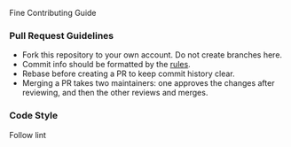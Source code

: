 Fine Contributing Guide    

### Pull Request Guidelines   
- Fork this repository to your own account. Do not create branches here.
- Commit info should be formatted by the [rules](https://github.com/angular/angular/blob/master/CONTRIBUTING.md#-commit-message-guidelines).
- Rebase before creating a PR to keep commit history clear.
- Merging a PR takes two maintainers: one approves the changes after reviewing, and then the other reviews and merges.

### Code Style
Follow lint


